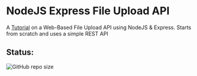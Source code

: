 # NodeJS Express File Upload API

A [Tutorial](https://www.youtube.com/watch?v=4pmkQjsKJ-U&list=PL0Zuz27SZ-6PFkIxaJ6Xx_X46avTM1aYw&index=23) on a Web-Based File Upload API using NodeJS & Express. Starts from scratch and uses a simple REST API

## Status:

![GitHub repo size](https://img.shields.io/github/repo-size/ADolbyB/nodejs-express-upload-api?logo=github)
